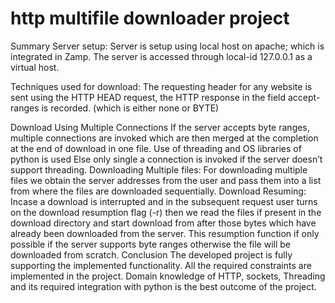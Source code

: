 # http multifile downloader project
 
Summary 
Server setup:
Server is setup using local host on apache; which is integrated in Zamp. The server is accessed through local-id 127.0.0.1 as a virtual host.

Techniques used for download:
The requesting header for any website is sent using the HTTP HEAD request, the HTTP response in the field accept-ranges is recorded. (which is either none or BYTE)

Download Using Multiple Connections
If the server accepts byte ranges, multiple connections are invoked which are then merged at the completion at the end of download in one file.  Use of threading and OS libraries of python is used
Else only single a connection is invoked if the server doesn’t support threading.
Downloading Multiple files:
For downloading multiple files we obtain the server addresses from the user and pass them into a list from where the files are downloaded sequentially.
Download Resuming:
Incase a download is interrupted and in the subsequent request user turns on the download resumption flag (-r) then we read the files if present in the download directory and start download from after those bytes which have already been downloaded from the server. This resumption function if only possible if the server supports byte ranges otherwise the file will be downloaded from scratch.
Conclusion
The developed project is fully supporting the implemented functionality. All the required constraints are implemented in the project. Domain knowledge of HTTP, sockets, Threading and its required integration with python is the best outcome of the project.

